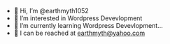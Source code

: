 - 👋 Hi, I’m @earthmyth1052
- 👀 I’m interested in Wordpress Devevlopment
- 🌱 I’m currently learning Wordpress Devevlopment...
- 💞️ I can be reached at earthmyth@yahoo.com

<!---
earthmyth1052/earthmyth1052 is a ✨ special ✨ repository because its `README.md` (this file) appears on your GitHub profile.
You can click the Preview link to take a look at your changes.
--->
